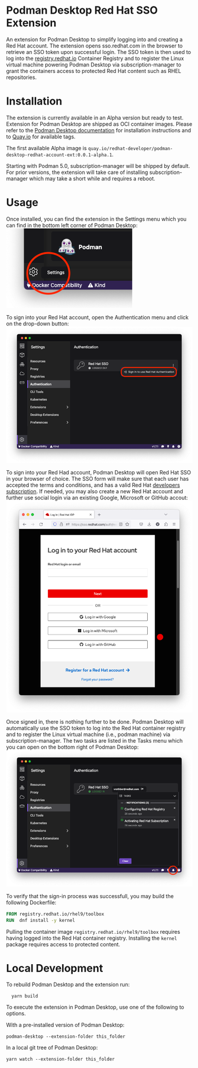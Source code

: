 # Podman Desktop Red Hat SSO Extension

An extension for Podman Desktop to simplify logging into and creating a Red Hat account.  The extension opens sso.redhat.com in the browser to retrieve an SSO token upon successful login.  The SSO token is then used to log into the [registry.redhat.io](https://catalog.redhat.com/) Container Registry and to register the Linux virtual machine powering Podman Desktop via subscription-manager to grant the containers access to protected Red Hat content such as RHEL repositories.

# Installation

The extension is currently available in an Alpha version but ready to test.  Extension for Podman Desktop are shipped as OCI container images.  Please refer to the [Podman Desktop documentation](https://podman-desktop.io/docs/extensions/install) for installation instructions and to [Quay.io](https://quay.io/repository/redhat-developer/podman-desktop-redhat-account-ext?tab=tags) for available tags.

The first available Alpha image is `quay.io/redhat-developer/podman-desktop-redhat-account-ext:0.0.1-alpha.1`.

Starting with Podman 5.0, subscription-manager will be shipped by default.  For prior versions, the extension will take care of installing subscription-manager which may take a short while and requires a reboot.

# Usage

Once installed, you can find the extension in the Settings menu which you can find in the bottom left corner of Podman Desktop:
![image](screenshots/settings.png)

To sign into your Red Hat account, open the Authentication menu and click on the drop-down button:
![image](screenshots/authentication-menu.png)

To sign into your Red Had account, Podman Desktop will open Red Hat SSO in your browser of choice.  The SSO form will make sure that each user has accepted the terms and conditions, and has a valid Red Hat [developers subscription](https://developers.redhat.com/about?source=sso). If needed, you may also create a new Red Hat account and further use social login via an existing Google, Microsoft or GitHub accout:
![image](screenshots/sso.png)

Once signed in, there is nothing further to be done. Podman Desktop will automatically use the SSO token to log into the Red Hat container registry and to register the Linux virtual machine (i.e., podman machine) via subscription-manager. The two tasks are listed in the Tasks menu which you can open on the bottom right of Podman Desktop:
![image](screenshots/tasks.png)

To verify that the sign-in process was successfull, you may build the following Dockerfile:
```Dockerfile
FROM registry.redhat.io/rhel9/toolbox
RUN  dnf install -y kernel
````

Pulling the container image `registry.redhat.io/rhel9/toolbox` requires having logged into the Red Hat container registry.  Installing the `kernel` package requires access to protected content.

# Local Development

To rebuild Podman Desktop and the extension run:

```shell
  yarn build
```

To execute the extension in Podman Desktop, use one of the following to options.

With a pre-installed version of Podman Desktop:
```shell
podman-desktop --extension-folder this_folder
```

In a local git tree of Podman Desktop:
```shell
yarn watch --extension-folder this_folder
```